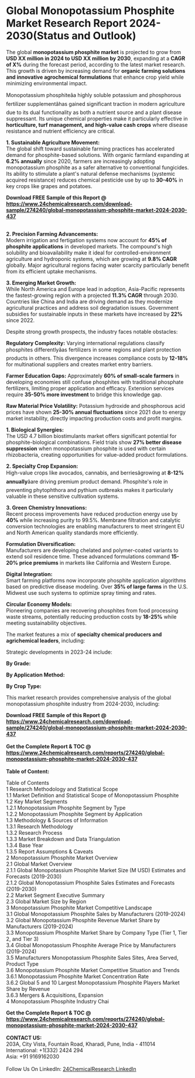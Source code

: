 <h1>Global Monopotassium Phosphite Market Research Report 2024-2030(Status and Outlook)</h1><p>The global <strong>monopotassium phosphite market</strong> is projected to grow from <strong>USD XX million in 2024 to USD XX million by 2030</strong>, expanding at a <strong>CAGR of X%</strong> during the forecast period, according to the latest market research. This growth is driven by increasing demand for <strong>organic farming solutions and innovative agrochemical formulations</strong> that enhance crop yield while minimizing environmental impact.</p><p>Monopotassium phosphiteâa highly soluble potassium and phosphorous fertilizer supplementâhas gained significant traction in modern agriculture due to its dual functionality as both a nutrient source and a plant disease suppressant. Its unique chemical properties make it particularly effective in <strong>horticulture, turf management, and high-value cash crops</strong> where disease resistance and nutrient efficiency are critical.</p><p><strong>1. Sustainable Agriculture Movement:</strong><br>
The global shift toward sustainable farming practices has accelerated demand for phosphite-based solutions. With organic farmland expanding at <strong>6.2% annually</strong> since 2020, farmers are increasingly adopting monopotassium phosphite as a safer alternative to conventional fungicides. Its ability to stimulate a plant's natural defense mechanisms (systemic acquired resistance) reduces chemical pesticide use by up to <strong>30-40%</strong> in key crops like grapes and potatoes.</p><div><b>Download FREE Sample of this Report @ 
            <a href="https://www.24chemicalresearch.com/download-sample/274240/global-monopotassium-phosphite-market-2024-2030-437">
            https://www.24chemicalresearch.com/download-sample/274240/global-monopotassium-phosphite-market-2024-2030-437</a></b></div><br><p><strong>2. Precision Farming Advancements:</strong><br>
Modern irrigation and fertigation systems now account for <strong>45% of phosphite applications</strong> in developed markets. The compound's high solubility and bioavailability make it ideal for controlled-environment agriculture and hydroponic systems, which are growing at <strong>9.8% CAGR</strong> globally. Major agricultural regions facing water scarcity particularly benefit from its efficient uptake mechanisms.</p><p><strong>3. Emerging Market Growth:</strong><br>
While North America and Europe lead in adoption, Asia-Pacific represents the fastest-growing region with a projected <strong>11.3% CAGR</strong> through 2030. Countries like China and India are driving demand as they modernize agricultural practices and address soil degradation issues. Government subsidies for sustainable inputs in these markets have increased by <strong>22%</strong> since 2022.</p><p>Despite strong growth prospects, the industry faces notable obstacles:</p><p><strong>Regulatory Complexity:</strong> Varying international regulations classify phosphites differentlyâas fertilizers in some regions and plant protection products in others. This divergence increases compliance costs by <strong>12-18%</strong> for multinational suppliers and creates market entry barriers.</p><p><strong>Farmer Education Gaps:</strong> Approximately <strong>60% of small-scale farmers</strong> in developing economies still confuse phosphites with traditional phosphate fertilizers, limiting proper application and efficacy. Extension services require <strong>35-50% more investment</strong> to bridge this knowledge gap.</p><p><strong>Raw Material Price Volatility:</strong> Potassium hydroxide and phosphorous acid prices have shown <strong>25-30% annual fluctuations</strong> since 2021 due to energy market instability, directly impacting production costs and profit margins.</p><p><strong>1. Biological Synergies:</strong><br>
The USD 4.7 billion biostimulants market offers significant potential for phosphite-biological combinations. Field trials show <strong>27% better disease suppression</strong> when monopotassium phosphite is used with certain rhizobacteria, creating opportunities for value-added product formulations.</p><p><strong>2. Specialty Crop Expansion:</strong><br>
High-value crops like avocados, cannabis, and berriesâgrowing at <strong>8-12% annually</strong>âare driving premium product demand. Phosphite's role in preventing phytophthora and pythium outbreaks makes it particularly valuable in these sensitive cultivation systems.</p><p><strong>3. Green Chemistry Innovations:</strong><br>
Recent process improvements have reduced production energy use by <strong>40%</strong> while increasing purity to 99.5%. Membrane filtration and catalytic conversion technologies are enabling manufacturers to meet stringent EU and North American quality standards more efficiently.</p><p><strong>Formulation Diversification:</strong><br>
	Manufacturers are developing chelated and polymer-coated variants to extend soil residence time. These advanced formulations command <strong>15-20% price premiums</strong> in markets like California and Western Europe.</p><p><strong>Digital Integration:</strong><br>
	Smart farming platforms now incorporate phosphite application algorithms based on predictive disease modeling. Over <strong>35% of large farms</strong> in the U.S. Midwest use such systems to optimize spray timing and rates.</p><p><strong>Circular Economy Models:</strong><br>
	Pioneering companies are recovering phosphites from food processing waste streams, potentially reducing production costs by <strong>18-25%</strong> while meeting sustainability objectives.</p><p>The market features a mix of <strong>specialty chemical producers and agrichemical leaders</strong>, including:</p><p>Strategic developments in 2023-24 include:</p><p><strong>By Grade:</strong></p><p><strong>By Application Method:</strong></p><p><strong>By Crop Type:</strong></p><p>This market research provides comprehensive analysis of the global monopotassium phosphite industry from 2024-2030, including:</p><div><b>Download FREE Sample of this Report @ 
            <a href="https://www.24chemicalresearch.com/download-sample/274240/global-monopotassium-phosphite-market-2024-2030-437">
            https://www.24chemicalresearch.com/download-sample/274240/global-monopotassium-phosphite-market-2024-2030-437</a></b></div><br><div><b>Get the Complete Report & TOC @ 
            <a href="https://www.24chemicalresearch.com/reports/274240/global-monopotassium-phosphite-market-2024-2030-437">
            https://www.24chemicalresearch.com/reports/274240/global-monopotassium-phosphite-market-2024-2030-437</a></b></div><br>
            <b>Table of Content:</b><p>Table of Contents<br />
1 Research Methodology and Statistical Scope<br />
1.1 Market Definition and Statistical Scope of Monopotassium Phosphite<br />
1.2 Key Market Segments<br />
1.2.1 Monopotassium Phosphite Segment by Type<br />
1.2.2 Monopotassium Phosphite Segment by Application<br />
1.3 Methodology & Sources of Information<br />
1.3.1 Research Methodology<br />
1.3.2 Research Process<br />
1.3.3 Market Breakdown and Data Triangulation<br />
1.3.4 Base Year<br />
1.3.5 Report Assumptions & Caveats<br />
2 Monopotassium Phosphite Market Overview<br />
2.1 Global Market Overview<br />
2.1.1 Global Monopotassium Phosphite Market Size (M USD) Estimates and Forecasts (2019-2030)<br />
2.1.2 Global Monopotassium Phosphite Sales Estimates and Forecasts (2019-2030)<br />
2.2 Market Segment Executive Summary<br />
2.3 Global Market Size by Region<br />
3 Monopotassium Phosphite Market Competitive Landscape<br />
3.1 Global Monopotassium Phosphite Sales by Manufacturers (2019-2024)<br />
3.2 Global Monopotassium Phosphite Revenue Market Share by Manufacturers (2019-2024)<br />
3.3 Monopotassium Phosphite Market Share by Company Type (Tier 1, Tier 2, and Tier 3)<br />
3.4 Global Monopotassium Phosphite Average Price by Manufacturers (2019-2024)<br />
3.5 Manufacturers Monopotassium Phosphite Sales Sites, Area Served, Product Type<br />
3.6 Monopotassium Phosphite Market Competitive Situation and Trends<br />
3.6.1 Monopotassium Phosphite Market Concentration Rate<br />
3.6.2 Global 5 and 10 Largest Monopotassium Phosphite Players Market Share by Revenue<br />
3.6.3 Mergers & Acquisitions, Expansion<br />
4 Monopotassium Phosphite Industry Chai</p><div><b>Get the Complete Report & TOC @ 
            <a href="https://www.24chemicalresearch.com/reports/274240/global-monopotassium-phosphite-market-2024-2030-437">
            https://www.24chemicalresearch.com/reports/274240/global-monopotassium-phosphite-market-2024-2030-437</a></b></div><br><b>CONTACT US:</b><br>
            203A, City Vista, Fountain Road, Kharadi, Pune, India - 411014<br>
            International: +1(332) 2424 294<br>
            Asia: +91 9169162030 <br><br>
            Follow Us On LinkedIn: <a href="https://www.linkedin.com/company/24chemicalresearch/">24ChemicalResearch LinkedIn</a>